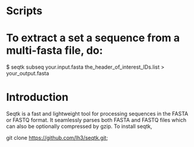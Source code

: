 # Scripts
# To extract a set a sequence from a multi-fasta file, do:
$ seqtk subseq your.input.fasta the_header_of_interest_IDs.list > your_output.fasta

# Introduction
Seqtk is a fast and lightweight tool for processing sequences in the FASTA or FASTQ format. It seamlessly parses both FASTA and FASTQ files which can also be optionally compressed by gzip. To install seqtk,

git clone https://github.com/lh3/seqtk.git;

